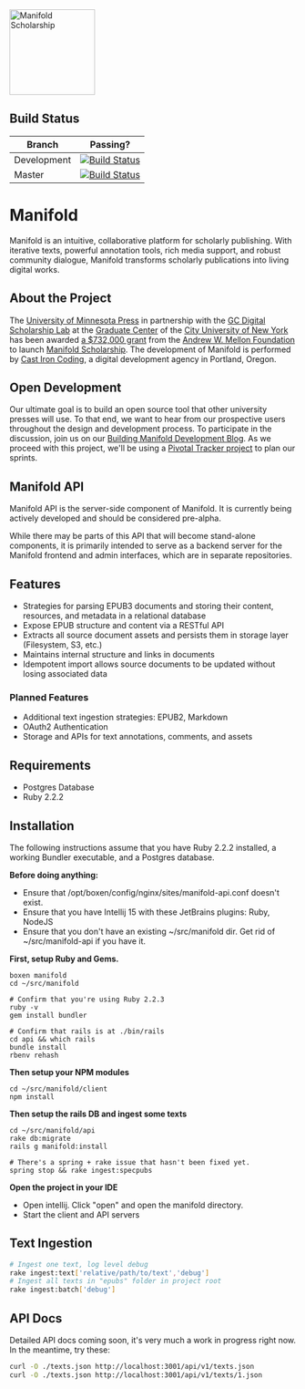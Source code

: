 <a href="http://manifold.umn.edu/">
    <img width="150" src="http://manifold.umn.edu/logo/manifold_avatar-01.png" alt="Manifold Scholarship" />
</a>

## Build Status

Branch       | Passing?
------------ | -------------
Development  | [![Build Status](https://travis-ci.org/ManifoldScholar/manifold-api.svg?branch=development)](https://travis-ci.org/ManifoldScholar/manifold-api)
Master       |[![Build Status](https://travis-ci.org/ManifoldScholar/manifold-api.svg?branch=master)](https://travis-ci.org/ManifoldScholar/manifold-api)

# Manifold
Manifold is an intuitive, collaborative platform for scholarly publishing. With iterative texts, powerful annotation tools, rich media support, and robust community dialogue, Manifold transforms scholarly publications into living digital works.

## About the Project

The [University of Minnesota Press](https://www.upress.umn.edu) in partnership with the [GC Digital Scholarship Lab](https://gcdsl.commons.gc.cuny.edu/) at the [Graduate Center](http://www.gc.cuny.edu/Home) of the [City University of New York](http://cuny.edu) has been awarded [a $732,000 grant](https://mellon.org/grants/grants-database/grants/university-of-minnesota-at-twin-cities/11500644/) from the [Andrew W. Mellon Foundation](https://mellon.org) to launch [Manifold Scholarship](http://manifold.umn.edu). The development of Manifold is performed by [Cast Iron Coding](http://castironcoding.com), a digital development agency in Portland, Oregon.

## Open Development

Our ultimate goal is to build an open source tool that other university presses will use. To that end, we want to hear from our prospective users throughout the design and development process. To participate in the discussion, join us on our [Building Manifold Development Blog](http://manifold.umn.edu). As we proceed with this project, we'll be using a [Pivotal Tracker project](https://www.pivotaltracker.com/n/projects/1457560) to plan our sprints.

## Manifold API

Manifold API is the server-side component of Manifold. It is currently being actively developed and should be considered pre-alpha.

While there may be parts of this API that will become stand-alone components, it is primarily intended to serve as a backend server for the Manifold frontend and admin interfaces, which are in separate repositories.

## Features

* Strategies for parsing EPUB3 documents and storing their content, resources, and metadata in a relational database
* Expose EPUB structure and content via a RESTful API
* Extracts all source document assets and persists them in storage layer (Filesystem, S3, etc.)
* Maintains internal structure and links in documents
* Idempotent import allows source documents to be updated without losing associated data

### Planned Features

* Additional text ingestion strategies: EPUB2, Markdown
* OAuth2 Authentication
* Storage and APIs for text annotations, comments, and assets

## Requirements

* Postgres Database
* Ruby 2.2.2

## Installation

The following instructions assume that you have Ruby 2.2.2 installed, a working Bundler executable, and a Postgres database.

**Before doing anything:**

- Ensure that /opt/boxen/config/nginx/sites/manifold-api.conf doesn't exist.
- Ensure that you have Intellij 15 with these JetBrains plugins: Ruby, NodeJS
- Ensure that you don't have an existing ~/src/manifold dir. Get rid of ~/src/manifold-api if you have it.

**First, setup Ruby and Gems.**

```
boxen manifold
cd ~/src/manifold

# Confirm that you're using Ruby 2.2.3
ruby -v
gem install bundler

# Confirm that rails is at ./bin/rails
cd api && which rails
bundle install
rbenv rehash
```

**Then setup your NPM modules**

```
cd ~/src/manifold/client
npm install
```

**Then setup the rails DB and ingest some texts**

```
cd ~/src/manifold/api
rake db:migrate
rails g manifold:install

# There's a spring + rake issue that hasn't been fixed yet.
spring stop && rake ingest:specpubs
```

**Open the project in your IDE**

- Open intellij. Click "open" and open the manifold directory.
- Start the client and API servers

## Text Ingestion

```bash
# Ingest one text, log level debug
rake ingest:text['relative/path/to/text','debug']
# Ingest all texts in "epubs" folder in project root
rake ingest:batch['debug']
```
## API Docs

Detailed API docs coming soon, it's very much a work in progress right now. In the meantime, try these:

```bash
curl -O ./texts.json http://localhost:3001/api/v1/texts.json
curl -O ./texts.json http://localhost:3001/api/v1/texts/1.json
```

